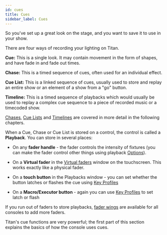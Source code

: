 ```yaml
---
id: cues
title: Cues
sidebar_label: Cues
---
```


So you've set up a great look on the stage, and you want to save it to
use in your show.

There are four ways of recording your lighting on Titan.

<strong>Cue:</strong> This is a single look. It may contain movement in the form of
shapes, and have fade in and fade out times.

<strong>Chase:</strong> This is a timed sequence of cues, often used for an
individual effect.

<strong>Cue List:</strong> This is a linked sequence of cues, usually used to store
and replay an entire show or an element of a show from a "go" button.

<strong>Timeline:</strong> This is a timed sequence of playbacks which would usually be used to 
replay a complex cue sequence to a piece of recorded music or a timecoded show.

[Chases](chases.md), [Cue Lists](cue-lists.md) and [Timelines](timelines.md) are 
covered in more detail in the following chapters.

When a Cue, Chase or Cue List is stored on a control, the control is
called a <strong>Playback</strong>. You can store in several places:

-   On any <strong>fader handle</strong> - the fader controls the intensity of
    fixtures (you can make the fader control other things using playback
    [Options](cues/playback-options.md)).
	
-	On a <strong>Virtual fader</strong> in the [Virtual faders](running-the-show/playback-controls.md#virtual-faders) window on the touchscreen. This works exactly like
	a physical fader.

-   On a <strong>touch button</strong> in the Playbacks window - you can set whether
    the button latches or flashes the cue using [Key Profiles](system-settings/key-profiles.md)

-   On a <strong>Macro/Executor button</strong> - again you can use [Key Profiles](system-settings/key-profiles.md) to
    set latch or flash

If you run out of faders to store playbacks, [fader wings](./about-the-consoles/fader-wings.md) are available
for all consoles to add more faders.

Titan's cue functions are very powerful; the first part of this section
explains the basics of how the console uses cues.